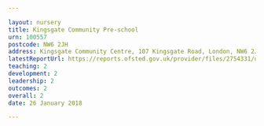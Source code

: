 ```yaml
---

layout: nursery
title: Kingsgate Community Pre-school
urn: 100557
postcode: NW6 2JH
address: Kingsgate Community Centre, 107 Kingsgate Road, London, NW6 2JH
latestReportUrl: https://reports.ofsted.gov.uk/provider/files/2754331/urn/100557.pdf
teaching: 2
development: 2
leadership: 2
outcomes: 2
overall: 2
date: 26 January 2018

---
```

